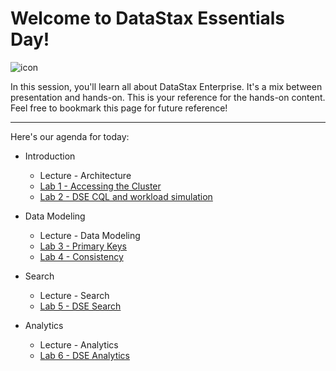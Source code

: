 Welcome to DataStax Essentials Day!
===================
![icon](http://i.imgur.com/FoIOBlt.png)

In this session, you'll learn all about DataStax Enterprise. It's a mix between presentation and hands-on. This is your reference for the hands-on content. Feel free to bookmark this page for future reference!

----------


Here's our agenda for today:

* Introduction
  * Lecture - Architecture
  * [Lab 1 - Accessing the Cluster](./labs/Lab%201%20-%20Accessing%20the%20Cluster.md)
  * [Lab 2 - DSE CQL and workload simulation](./labs/Lab%202%20-%20DSE%20CQL.md)


* Data Modeling
  * Lecture - Data Modeling
  * [Lab 3 - Primary Keys](./labs/Lab%203%20-%20Primary%20Keys.md)
  * [Lab 4 - Consistency](./labs/Lab%204%20-%20Consistency.md)  


* Search
    * Lecture - Search
    * [Lab 5 - DSE Search](./labs/Lab%205%20-%20Search.md)  


* Analytics
    * Lecture - Analytics
    * [Lab 6 - DSE Analytics](./labs/Lab%206%20-%20Analytics.md)  
